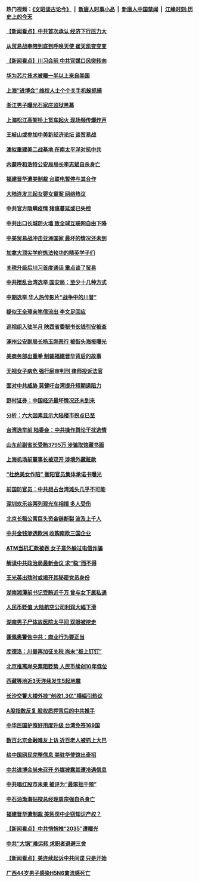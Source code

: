 #### 热门视频：[《文昭谈古论今》](https://github.com/gfw-breaker/wenzhao/blob/master/README.md?t=11012133) &nbsp;|&nbsp; [新唐人时事小品](https://github.com/gfw-breaker/ntdtv-comedy/blob/master/README.md?t=11012133) &nbsp;|&nbsp; [新唐人中国禁闻](https://github.com/gfw-breaker/ntdtv-news/blob/master/README.md?t=11012133) &nbsp;|&nbsp; [江峰时刻:历史上的今天](https://github.com/gfw-breaker/today-in-history/blob/master/README.md?t=11012133) 

#### [【新闻看点】中共首次承认 经济下行压力大](../pages/nsc413/n10824360.md?t=11012133) 

#### [从贸易战奉陪到底到呼唤天使 崔天凯变变变](../pages/nsc413/n10824121.md?t=11012133) 

#### [【新闻看点】川习会前 中共官媒口风突转向](../pages/nsc413/n10824149.md?t=11012133) 

#### [华为芯片技术被曝一半以上来自美国](../pages/nsc413/n10824399.md?t=11012133) 

#### [上海“进博会” 维权人士个个关手机躲抓捕](../pages/nsc413/n10824270.md?t=11012133) 

#### [浙江男子曝光石家庄监狱黑幕](../pages/nsc413/n10824424.md?t=11012133) 

#### [上海松江高架桥上货车起火 现场频传爆炸声](../pages/nsc413/n10824371.md?t=11012133) 

#### [王岐山或参加中美新经济论坛 谈贸易战](../pages/nsc413/n10824008.md?t=11012133) 

#### [澳拟重建美二战基地 在南太平洋对抗中共](../pages/nsc413/n10824373.md?t=11012133) 

#### [内蒙呼和浩特公安局局长李志斌自杀身亡](../pages/nsc413/n10824367.md?t=11012133) 

#### [福建晋华遭美制裁 台联电暂停与其合作](../pages/nsc413/n10824246.md?t=11012133) 

#### [大陆连发三起女婴女童案 网络热议](../pages/nsc413/n10823750.md?t=11012133) 

#### [中共官方隐瞒疫情 猪瘟蔓延或已失控](../pages/nsc413/n10824029.md?t=11012133) 

#### [中共出口长城防火墙 致全球互联网自由下降](../pages/nsc413/n10824093.md?t=11012133) 

#### [中美贸易战冲击亚洲国家 最坏的情况还未到](../pages/nsc413/n10824075.md?t=11012133) 

#### [加拿大顶尖学府炼法轮功的精英学子们](../pages/nsc413/n10822903.md?t=11012133) 

#### [关税升级后川习首度通话 重点谈了贸易](../pages/nsc413/n10824050.md?t=11012133) 

#### [中共搅乱台湾选举 国安局：至少十几种方式](../pages/nsc413/n10823704.md?t=11012133) 

#### [中期选举 华人热传影片“战争中的川普”](../pages/nsc413/n10823978.md?t=11012133) 

#### [疑似王全璋亲笔信流出 李文足回应](../pages/nsc413/n10823358.md?t=11012133) 

#### [巡视组入驻半月 陕西省委秘书长钱引安被查](../pages/nsc413/n10823943.md?t=11012133) 

#### [涿州公安副局长杨玉刚恶行 被街头海报曝光](../pages/nsc413/n10820106.md?t=11012133) 


#### [美商务部出重拳 制裁福建晋华背后的故事](../pages/nsc413/n10821975.md?t=11012133) 

#### [无视女子病危 强行庭审判刑 律师投诉法官](../pages/nsc413/n10821112.md?t=11012133) 

#### [面对中共威胁 莫健吁台湾提升短期遏阻力](../pages/nsc413/n10823590.md?t=11012133) 

#### [野村证券：中国经济最坏情况还未到来](../pages/nsc413/n10823517.md?t=11012133) 

#### [分析：六大因素显示大陆楼市拐点已至](../pages/nsc413/n10822681.md?t=11012133) 

#### [台湾选举前 陆委会：中共操作舆论干扰选情](../pages/nsc413/n10823325.md?t=11012133) 

#### [山东前副省长受贿3795万 涉骗取馆藏书画](../pages/nsc413/n10823315.md?t=11012133) 

#### [上海机场前董事长被双开 涉境外藏赃款](../pages/nsc413/n10823276.md?t=11012133) 

#### [“杜绝美女作陪” 衡阳官员集体承诺书曝光](../pages/nsc413/n10823283.md?t=11012133) 

#### [前国防官员：中共想占台湾滩头几乎不可能](../pages/nsc413/n10823184.md?t=11012133) 

#### [深圳欢乐谷两列观光车相撞 多人受伤](../pages/nsc413/n10822966.md?t=11012133) 

#### [北京长租公寓巨头资金链断裂 波及上千人](../pages/nsc413/n10823015.md?t=11012133) 

#### [中共金钱渗透欧洲 收购南欧三国企业](../pages/nsc413/n10822401.md?t=11012133) 

#### [ATM当机汇款被吞 女子意外躲过电信诈骗](../pages/nsc413/n10822962.md?t=11012133) 

#### [解读中共政治局最新会议 求“稳”而不得](../pages/nsc413/n10822408.md?t=11012133) 

#### [王光英出殡时或揭开其秘密党员身份](../pages/nsc413/n10822591.md?t=11012133) 

#### [湖南湘潭前书记受贿近千万 曾与女下属私通](../pages/nsc413/n10822776.md?t=11012133) 

#### [人民币贬值 大陆航空公司利润大幅下滑](../pages/nsc413/n10822180.md?t=11012133) 

#### [湖南男子尸体放医院太平间 双眼被挖走](../pages/nsc413/n10822478.md?t=11012133) 

#### [蓬佩奥警告中共：商业行为要正当](../pages/nsc413/n10822236.md?t=11012133) 

#### [库德洛：川普再加征关税 尚未“板上钉钉”](../pages/nsc413/n10822598.md?t=11012133) 

#### [北京推离岸央票阻贬势 人民币续创10年低位](../pages/nsc413/n10821908.md?t=11012133) 

#### [西藏等地近3天连续发生5起地震](../pages/nsc413/n10822412.md?t=11012133) 

#### [长沙交警大楼外挂“创收1.3亿”横幅引热议](../pages/nsc413/n10821723.md?t=11012133) 

#### [A股指数反复 股权质押背后的中共推手](../pages/nsc413/n10818080.md?t=11012133) 

#### [中华民国护照好用度升级 台湾免签169国](../pages/nsc413/n10822318.md?t=11012133) 


#### [数百北京金融难友上访 近百老人被抓上大巴](../pages/nsc413/n10821944.md?t=11012133) 

#### [给中国网民完整信息 美驻华使馆出奇招](../pages/nsc413/n10821989.md?t=11012133) 

#### [中共进博会尚未召开 外媒披露其遭冷遇信息](../pages/nsc413/n10821326.md?t=11012133) 

#### [中共唱红股市未果  被评为“最笨拙干预”](../pages/nsc413/n10821857.md?t=11012133) 

#### [中石油渤海钻探总经理周宗强自杀身亡](../pages/nsc413/n10821789.md?t=11012133) 

#### [福建晋华遭制裁  美惩罚中企窃知识产权？](../pages/nsc413/n10821271.md?t=11012133) 

#### [【新闻看点】中共悄悄推“2035”遭曝光](../pages/nsc413/n10821631.md?t=11012133) 

#### [中共“大锅”难运转 求职者退避三舍](../pages/nsc413/n10821611.md?t=11012133) 

#### [【新闻看点】美连续起诉中共间谍 只是开始](../pages/nsc413/n10821204.md?t=11012133) 

#### [广西44岁男子感染H5N6禽流感死亡](../pages/nsc413/n10821742.md?t=11012133) 

